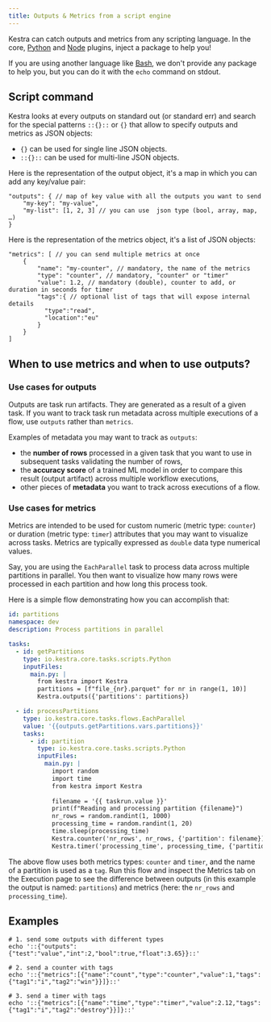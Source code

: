 ```yaml
---
title: Outputs & Metrics from a script engine
---
```


Kestra can catch outputs and metrics from any scripting language. In the core, [Python](../../plugins/core/tasks/scripts/io.kestra.core.tasks.scripts.Python.md) and [Node](../../plugins/core/tasks/scripts/io.kestra.core.tasks.scripts.Node.md) plugins, inject a package to help you!

If you are using another language like [Bash](../../plugins/core/tasks/scripts/io.kestra.core.tasks.scripts.Bash.md), we don't provide any package to help you, but you can do it with the `echo` command on stdout.

## Script command

Kestra looks at every outputs on standard out (or standard err) and search for the special patterns `::{}::` or `{}` that allow to specify outputs and metrics as JSON objects:
- `{}` can be used for single line JSON objects.
- `::{}::` can be used for multi-line JSON objects.

Here is the representation of the output object, it's a map in which you can add any key/value pair:

```json5
"outputs": { // map of key value with all the outputs you want to send
    "my-key": "my-value",
    "my-list": [1, 2, 3] // you can use  json type (bool, array, map, …)
}
```

Here is the representation of the metrics object, it's a list of JSON objects:
```json5
"metrics": [ // you can send multiple metrics at once
    {
        "name": "my-counter", // mandatory, the name of the metrics
        "type": "counter", // mandatory, "counter" or "timer"
        "value": 1.2, // mandatory (double), counter to add, or duration in seconds for timer
        "tags":{ // optional list of tags that will expose internal details
          "type":"read",
          "location":"eu"
        }
    }
]
```

## When to use metrics and when to use outputs?

### Use cases for outputs

Outputs are task run artifacts. They are generated as a result of a given task. If you want to track task run metadata across multiple executions of a flow, use `outputs` rather than `metrics`. 

Examples of metadata you may want to track as `outputs`: 

- the **number of rows** processed in a given task that you want to use in subsequent tasks validating the number of rows, 
- the **accuracy score** of a trained ML model in order to compare this result (output artifact) across multiple workflow executions, 
- other pieces of **metadata** you want to track across executions of a flow.

### Use cases for metrics

Metrics are intended to be used for custom numeric (metric type: `counter`) or duration (metric type: `timer`) attributes that you may want to visualize across tasks. Metrics are typically expressed as `double` data type numerical values.

Say, you are using the `EachParallel` task to process data across multiple partitions in parallel. You then want to visualize how many rows were processed in each partition and how long this process took. 

Here is a simple flow demonstrating how you can accomplish that:

```yaml
id: partitions
namespace: dev
description: Process partitions in parallel

tasks:
  - id: getPartitions
    type: io.kestra.core.tasks.scripts.Python
    inputFiles:
      main.py: |
        from kestra import Kestra
        partitions = [f"file_{nr}.parquet" for nr in range(1, 10)]
        Kestra.outputs({'partitions': partitions})

  - id: processPartitions
    type: io.kestra.core.tasks.flows.EachParallel
    value: '{{outputs.getPartitions.vars.partitions}}'
    tasks:
      - id: partition
        type: io.kestra.core.tasks.scripts.Python
        inputFiles:
          main.py: |
            import random
            import time
            from kestra import Kestra
            
            filename = '{{ taskrun.value }}'
            print(f"Reading and processing partition {filename}")
            nr_rows = random.randint(1, 1000)
            processing_time = random.randint(1, 20)
            time.sleep(processing_time)
            Kestra.counter('nr_rows', nr_rows, {'partition': filename})
            Kestra.timer('processing_time', processing_time, {'partition': filename})
```            

The above flow uses both metrics types: `counter` and `timer`, and the name of a partition is used as a `tag`. Run this flow and inspect the Metrics tab on the Execution page to see the difference between outputs (in this example the output is named: `partitions`) and metrics (here: the `nr_rows` and `processing_time`).


## Examples

```shell
# 1. send some outputs with different types
echo '::{"outputs":{"test":"value","int":2,"bool":true,"float":3.65}}::'

# 2. send a counter with tags
echo '::{"metrics":[{"name":"count","type":"counter","value":1,"tags":{"tag1":"i","tag2":"win"}}]}::'

# 3. send a timer with tags
echo '::{"metrics":[{"name":"time","type":"timer","value":2.12,"tags":{"tag1":"i","tag2":"destroy"}}]}::'
```
